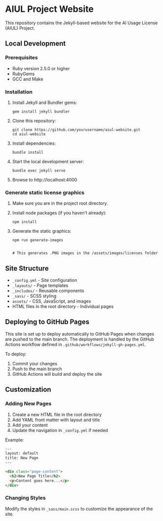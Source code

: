 # AIUL Project Website

This repository contains the Jekyll-based website for the AI Usage License (AIUL) Project.

## Local Development

### Prerequisites

- Ruby version 2.5.0 or higher
- RubyGems
- GCC and Make

### Installation

1. Install Jekyll and Bundler gems:
   ```
   gem install jekyll bundler
   ```

2. Clone this repository:
   ```
   git clone https://github.com/yourusername/aiul-website.git
   cd aiul-website
   ```

3. Install dependencies:
   ```
   bundle install
   ```

4. Start the local development server:
   ```
   bundle exec jekyll serve
   ```

5. Browse to http://localhost:4000


### Generate static license graphics


1. Make sure you are in the project root directory.

2. Install node packages (if you haven't already):

   ```
   npm install
   ```

3. Generate the static graphics:
   ```
   npm run generate-images

   
   # This generates .PNG images in the /assets/images/licenses folder
   ```

## Site Structure

- `_config.yml` - Site configuration
- `_layouts/` - Page templates
- `_includes/` - Reusable components
- `_sass/` - SCSS styling
- `assets/` - CSS, JavaScript, and images
- HTML files in the root directory - Individual pages

## Deploying to GitHub Pages

This site is set up to deploy automatically to GitHub Pages when changes are pushed to the main branch. The deployment is handled by the GitHub Actions workflow defined in `.github/workflows/jekyll-gh-pages.yml`.

To deploy:

1. Commit your changes
2. Push to the main branch
3. GitHub Actions will build and deploy the site

## Customization

### Adding New Pages

1. Create a new HTML file in the root directory
2. Add YAML front matter with layout and title
3. Add your content
4. Update the navigation in `_config.yml` if needed

Example:
```html
---
layout: default
title: New Page
---

<div class="page-content">
  <h2>New Page Title</h2>
  <p>Content goes here...</p>
</div>
```

### Changing Styles

Modify the styles in `_sass/main.scss` to customize the appearance of the site.
